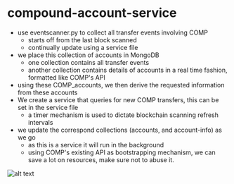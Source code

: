 # compound-account-service
- use eventscanner.py to collect all transfer events involving COMP
    - starts off from the last block scanned
    - continually update using a service file
- we place this collection of accounts in MongoDB
    - one collection contains all transfer events
    - another collection contains details of accounts in a real time fashion, formatted like COMP's API
- using these COMP_accounts, we then derive the requested information from these accounts
- We create a service that queries for new COMP transfers, this can be set in the service file
    - a timer mechanism is used to dictate blockchain scanning refresh intervals
- we update the correspond collections (accounts, and account-info) as we go
    - as this is a service it will run in the background
    - using COMP's existing API as bootstrapping mechanism, we can save a lot on resources, make sure not to abuse it.

![alt text](https://github.com/dirtybits/compound-account-service/blob/main/compound_service_architecture.png)
